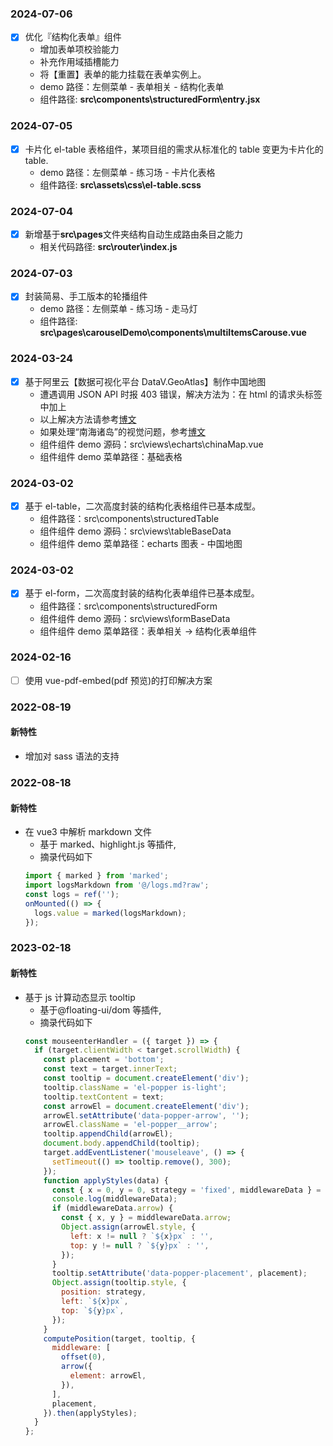 ### 2024-07-06

- [x] 优化『结构化表单』组件
  - 增加表单项校验能力
  - 补充作用域插槽能力
  - 将【重置】表单的能力挂载在表单实例上。
  - demo 路径：左侧菜单 - 表单相关 - 结构化表单
  - 组件路径: **src\components\structuredForm\entry.jsx**

### 2024-07-05

- [x] 卡片化 el-table 表格组件，某项目组的需求从标准化的 table 变更为卡片化的 table.
  - demo 路径：左侧菜单 - 练习场 - 卡片化表格
  - 组件路径: **src\assets\css\el-table.scss**

### 2024-07-04

- [x] 新增基于**src\pages**文件夹结构自动生成路由条目之能力
  - 相关代码路径: **src\router\index.js**

### 2024-07-03

- [x] 封装简易、手工版本的轮播组件
  - demo 路径：左侧菜单 - 练习场 - 走马灯
  - 组件路径: **src\pages\carouselDemo\components\multiItemsCarouse.vue**

### 2024-03-24

- [x] 基于阿里云【数据可视化平台 DataV.GeoAtlas】制作中国地图
  - 遭遇调用 JSON API 时报 403 错误，解决方法为：在 html 的请求头标签中加上<meta name=”referrer” content=”no-referrer”>
  - 以上解决方法请参考[博文](https://www.pipipi.net/20626.html)
  - 如果处理“南海诸岛”的视觉问题，参考[博文](https://blog.csdn.net/n_2021/article/details/132836912)
  - 组件组件 demo 源码：src\views\echarts\chinaMap.vue
  - 组件组件 demo 菜单路径：基础表格

### 2024-03-02

- [x] 基于 el-table，二次高度封装的结构化表格组件已基本成型。
  - 组件路径：src\components\structuredTable
  - 组件组件 demo 源码：src\views\tableBaseData
  - 组件组件 demo 菜单路径：echarts 图表 - 中国地图

### 2024-03-02

- [x] 基于 el-form，二次高度封装的结构化表单组件已基本成型。
  - 组件路径：src\components\structuredForm
  - 组件组件 demo 源码：src\views\formBaseData
  - 组件组件 demo 菜单路径：表单相关 -> 结构化表单组件

### 2024-02-16

- [ ] 使用 vue-pdf-embed(pdf 预览)的打印解决方案

### 2022-08-19

#### 新特性

- 增加对 sass 语法的支持

### 2022-08-18

#### 新特性

- 在 vue3 中解析 markdown 文件
  - 基于 marked、highlight.js 等插件,
  - 摘录代码如下
  ```javascript
  import { marked } from 'marked';
  import logsMarkdown from '@/logs.md?raw';
  const logs = ref('');
  onMounted(() => {
    logs.value = marked(logsMarkdown);
  });
  ```

### 2023-02-18

#### 新特性

- 基于 js 计算动态显示 tooltip
  - 基于@floating-ui/dom 等插件,
  - 摘录代码如下
  ```javascript
  const mouseenterHandler = ({ target }) => {
    if (target.clientWidth < target.scrollWidth) {
      const placement = 'bottom';
      const text = target.innerText;
      const tooltip = document.createElement('div');
      tooltip.className = 'el-popper is-light';
      tooltip.textContent = text;
      const arrowEl = document.createElement('div');
      arrowEl.setAttribute('data-popper-arrow', '');
      arrowEl.className = 'el-popper__arrow';
      tooltip.appendChild(arrowEl);
      document.body.appendChild(tooltip);
      target.addEventListener('mouseleave', () => {
        setTimeout(() => tooltip.remove(), 300);
      });
      function applyStyles(data) {
        const { x = 0, y = 0, strategy = 'fixed', middlewareData } = data;
        console.log(middlewareData);
        if (middlewareData.arrow) {
          const { x, y } = middlewareData.arrow;
          Object.assign(arrowEl.style, {
            left: x != null ? `${x}px` : '',
            top: y != null ? `${y}px` : '',
          });
        }
        tooltip.setAttribute('data-popper-placement', placement);
        Object.assign(tooltip.style, {
          position: strategy,
          left: `${x}px`,
          top: `${y}px`,
        });
      }
      computePosition(target, tooltip, {
        middleware: [
          offset(0),
          arrow({
            element: arrowEl,
          }),
        ],
        placement,
      }).then(applyStyles);
    }
  };
  ```
